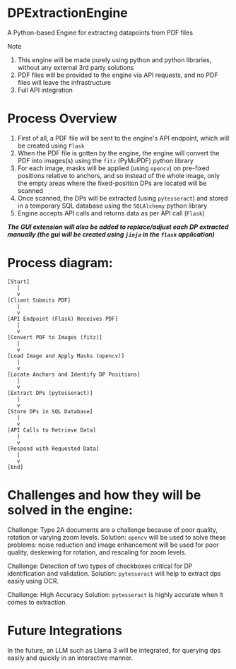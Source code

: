 # DPExtractionEngine
A Python-based Engine for extracting datapoints from PDF files

> [!NOTE]
> 1. This engine will be made purely using python and python libraries, without any external 3rd party solutions
> 2. PDF files will be provided to the engine via API requests, and no PDF files will leave the infrastructure
> 3. Full API integration

# Process Overview
1. First of all, a PDF file will be sent to the engine's API endpoint, which will be created using `Flask`
2. When the PDF file is gotten by the engine, the engine will convert the PDF into images(s) using the `fitz` (PyMuPDF) python library
3. For each image, masks will be applied (using `opencv`) on pre-fixed positions relative to anchors, and so instead of the whole image, only the empty areas where the fixed-position DPs are located will be scanned
4. Once scanned, the DPs will be extracted (using `pytesseract`) and stored in a temporary SQL database using the `SQLAlchemy` python library
5. Engine accepts API calls and returns data as per API call (`Flask`)

***The GUI extension will also be added to replace/adjust each DP extracted manually (the gui will be created using `jinja` in the `flask` application)***

# Process diagram:
```
[Start]
   |
   v
[Client Submits PDF]
   |
   v
[API Endpoint (Flask) Receives PDF]
   |
   v
[Convert PDF to Images (fitz)]
   |
   v
[Load Image and Apply Masks (opencv)]
   |
   v
[Locate Anchors and Identify DP Positions]
   |
   v
[Extract DPs (pytesseract)]
   |
   v
[Store DPs in SQL Database]
   |
   v
[API Calls to Retrieve Data]
   |
   v
[Respond with Requested Data]
   |
   v
[End]
```

# Challenges and how they will be solved in the engine:
Challenge: Type 2A documents are a challenge because of poor quality, rotation or varying zoom levels.
Solution: `opencv` will be used to solve these problems: noise reduction and image enhancement will be used for poor quality, deskewing for rotation, and rescaling for zoom levels.

Challenge: Detection of two types of checkboxes critical for DP identification and validation.
Solution: `pytesseract` will help to extract dps easily using OCR.

Challenge: High Accuracy
Solution: `pytesseract` is highly accurate when it comes to extraction.

# Future Integrations
In the future, an LLM such as Llama 3 will be integrated, for querying dps easily and quickly in an interactive manner.
